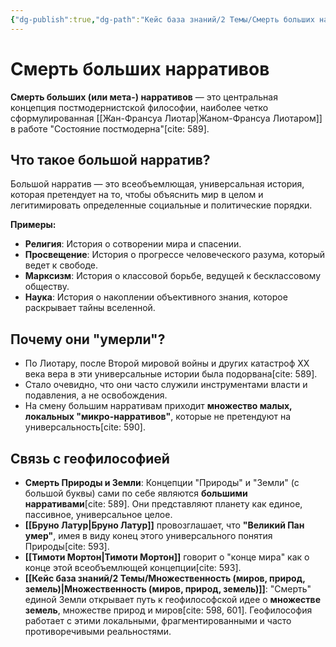 ```yaml
---
{"dg-publish":true,"dg-path":"Кейс база знаний/2 Темы/Смерть больших нарративов","permalink":"/kejs-baza-znanij/2-temy/smert-bolshih-narrativov/"}
---
```


# Смерть больших нарративов

**Смерть больших (или мета-) нарративов** — это центральная концепция постмодернистской философии, наиболее четко сформулированная [[Жан-Франсуа Лиотар\|Жаном-Франсуа Лиотаром]] в работе "Состояние постмодерна"[cite: 589].

## Что такое большой нарратив?
Большой нарратив — это всеобъемлющая, универсальная история, которая претендует на то, чтобы объяснить мир в целом и легитимировать определенные социальные и политические порядки.

**Примеры:**
- **Религия**: История о сотворении мира и спасении.
- **Просвещение**: История о прогрессе человеческого разума, который ведет к свободе.
- **Марксизм**: История о классовой борьбе, ведущей к бесклассовому обществу.
- **Наука**: История о накоплении объективного знания, которое раскрывает тайны вселенной.

## Почему они "умерли"?
- По Лиотару, после Второй мировой войны и других катастроф XX века вера в эти универсальные истории была подорвана[cite: 589].
- Стало очевидно, что они часто служили инструментами власти и подавления, а не освобождения.
- На смену большим нарративам приходит **множество малых, локальных "микро-нарративов"**, которые не претендуют на универсальность[cite: 590].

## Связь с геофилософией
- **Смерть Природы и Земли**: Концепции "Природы" и "Земли" (с большой буквы) сами по себе являются **большими нарративами**[cite: 589]. Они представляют планету как единое, пассивное, универсальное целое.
- **[[Бруно Латур\|Бруно Латур]]** провозглашает, что **"Великий Пан умер"**, имея в виду конец этого универсального понятия Природы[cite: 593].
- **[[Тимоти Мортон\|Тимоти Мортон]]** говорит о "конце мира" как о конце этой всеобъемлющей концепции[cite: 593].
- **[[Кейс база знаний/2 Темы/Множественность (миров, природ, земель)\|Множественность (миров, природ, земель)]]**: "Смерть" единой Земли открывает путь к геофилософской идее о **множестве земель**, множестве природ и миров[cite: 598, 601]. Геофилософия работает с этими локальными, фрагментированными и часто противоречивыми реальностями.

